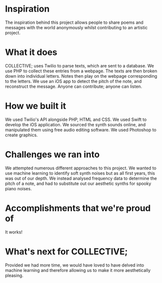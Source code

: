 # Inspiration

The inspiration behind this project allows people to share poems and messages with the world anonymously whilst contributing to an artistic project.

# What it does

COLLECTIVE; uses Twilio to parse texts, which are sent to a database. We use PHP to collect these entries from a webpage. The texts are then broken down into individual letters. Notes then play on the webpage corresponding to the letters. We use an iOS app to detect the pitch of the note, and reconstruct the message. Anyone can contribute; anyone can listen.

# How we built it

We used Twilio's API alongside PHP, HTML and CSS. We used Swift to develop the iOS application. We sourced the synth sounds online, and manipulated them using free audio editing software. We used Photoshop to create graphics.

# Challenges we ran into

We attempted numerous different approaches to this project. We wanted to use machine learning to identify soft synth noises but as all first years, this was out of our depth. We instead analysed frequency data to determine the pitch of a note, and had to substitute out our aesthetic synths for spooky piano noises.

# Accomplishments that we're proud of
It works!

# What's next for COLLECTIVE;
Provided we had more time, we would have loved to have delved into machine learning and therefore allowing us to make it more aesthetically pleasing.
